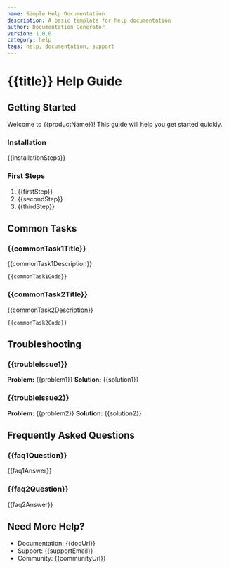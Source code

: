 ```yaml
---
name: Simple Help Documentation
description: A basic template for help documentation
author: Documentation Generator
version: 1.0.0
category: help
tags: help, documentation, support
---
```


# {{title}} Help Guide

## Getting Started

Welcome to {{productName}}! This guide will help you get started quickly.

### Installation

{{installationSteps}}

### First Steps

1. {{firstStep}}
2. {{secondStep}}
3. {{thirdStep}}

## Common Tasks

### {{commonTask1Title}}
{{commonTask1Description}}

```{{codeLanguage}}
{{commonTask1Code}}
```

### {{commonTask2Title}}
{{commonTask2Description}}

```{{codeLanguage}}
{{commonTask2Code}}
```

## Troubleshooting

### {{troubleIssue1}}
**Problem:** {{problem1}}
**Solution:** {{solution1}}

### {{troubleIssue2}}
**Problem:** {{problem2}}
**Solution:** {{solution2}}

## Frequently Asked Questions

### {{faq1Question}}
{{faq1Answer}}

### {{faq2Question}}
{{faq2Answer}}

## Need More Help?

- Documentation: {{docUrl}}
- Support: {{supportEmail}}
- Community: {{communityUrl}}